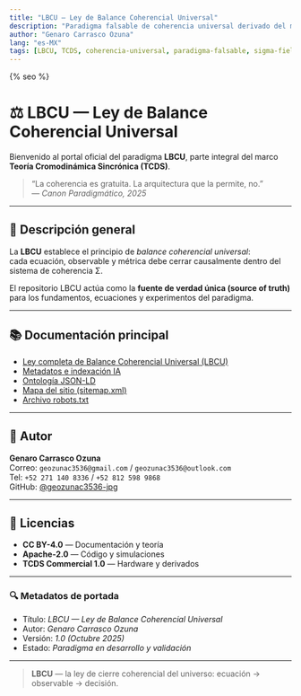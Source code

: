 ```yaml
---
title: "LBCU — Ley de Balance Coherencial Universal"
description: "Paradigma falsable de coherencia universal derivado del marco TCDS."
author: "Genaro Carrasco Ozuna"
lang: "es-MX"
tags: [LBCU, TCDS, coherencia-universal, paradigma-falsable, sigma-field, sincronon, falsacion, ciencia-abierta]
---
```


{% seo %}
<script type="application/ld+json">{% include_relative schema.jsonld %}</script>

# ⚖️ LBCU — Ley de Balance Coherencial Universal

Bienvenido al portal oficial del paradigma **LBCU**, parte integral del marco **Teoría Cromodinámica Sincrónica (TCDS)**.

> “La coherencia es gratuita. La arquitectura que la permite, no.”  
> — *Canon Paradigmático, 2025*

---

## 📘 Descripción general
La **LBCU** establece el principio de *balance coherencial universal*:  
cada ecuación, observable y métrica debe cerrar causalmente dentro del sistema de coherencia Σ.

El repositorio LBCU actúa como la **fuente de verdad única (source of truth)** para los fundamentos, ecuaciones y experimentos del paradigma.

---

## 📚 Documentación principal
- [Ley completa de Balance Coherencial Universal (LBCU)](/docs/LBCU.md)  
- [Metadatos e indexación IA](/docs/metadata.yml)  
- [Ontología JSON-LD](/docs/schema.jsonld)  
- [Mapa del sitio (sitemap.xml)](/sitemap.xml)  
- [Archivo robots.txt](/robots.txt)

---

## 🧠 Autor
**Genaro Carrasco Ozuna**  
Correo: `geozunac3536@gmail.com` / `geozunac3536@outlook.com`  
Tel: `+52 271 140 8336` / `+52 812 598 9868`  
GitHub: [@geozunac3536-jpg](https://github.com/geozunac3536-jpg)

---

## 📜 Licencias
- **CC BY-4.0** — Documentación y teoría  
- **Apache-2.0** — Código y simulaciones  
- **TCDS Commercial 1.0** — Hardware y derivados

---

### 🔍 Metadatos de portada
- Título: *LBCU — Ley de Balance Coherencial Universal*  
- Autor: *Genaro Carrasco Ozuna*  
- Versión: *1.0 (Octubre 2025)*  
- Estado: *Paradigma en desarrollo y validación*

---

> **LBCU** — la ley de cierre coherencial del universo: ecuación → observable → decisión.
